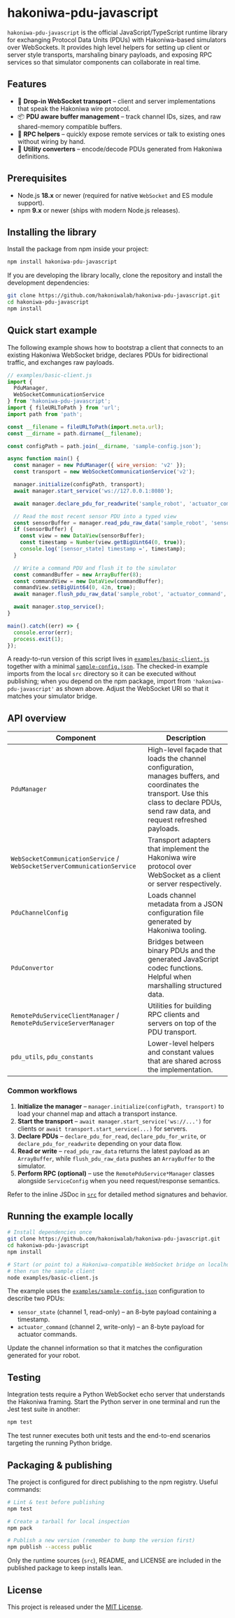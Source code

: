 # hakoniwa-pdu-javascript

`hakoniwa-pdu-javascript` is the official JavaScript/TypeScript runtime library for exchanging Protocol Data Units (PDUs) with Hakoniwa-based simulators over WebSockets. It provides high level helpers for setting up client or server style transports, marshaling binary payloads, and exposing RPC services so that simulator components can collaborate in real time.

## Features

- 🔌 **Drop-in WebSocket transport** – client and server implementations that speak the Hakoniwa wire protocol.
- 📦 **PDU aware buffer management** – track channel IDs, sizes, and raw shared-memory compatible buffers.
- 🔁 **RPC helpers** – quickly expose remote services or talk to existing ones without wiring by hand.
- 🧩 **Utility converters** – encode/decode PDUs generated from Hakoniwa definitions.

## Prerequisites

- Node.js **18.x** or newer (required for native `WebSocket` and ES module support).
- npm **9.x** or newer (ships with modern Node.js releases).

## Installing the library

Install the package from npm inside your project:

```bash
npm install hakoniwa-pdu-javascript
```

If you are developing the library locally, clone the repository and install the development dependencies:

```bash
git clone https://github.com/hakoniwalab/hakoniwa-pdu-javascript.git
cd hakoniwa-pdu-javascript
npm install
```

## Quick start example

The following example shows how to bootstrap a client that connects to an existing Hakoniwa WebSocket bridge, declares PDUs for bidirectional traffic, and exchanges raw payloads.

```javascript
// examples/basic-client.js
import {
  PduManager,
  WebSocketCommunicationService
} from 'hakoniwa-pdu-javascript';
import { fileURLToPath } from 'url';
import path from 'path';

const __filename = fileURLToPath(import.meta.url);
const __dirname = path.dirname(__filename);

const configPath = path.join(__dirname, 'sample-config.json');

async function main() {
  const manager = new PduManager({ wire_version: 'v2' });
  const transport = new WebSocketCommunicationService('v2');

  manager.initialize(configPath, transport);
  await manager.start_service('ws://127.0.0.1:8080');

  await manager.declare_pdu_for_readwrite('sample_robot', 'actuator_command');

  // Read the most recent sensor PDU into a typed view
  const sensorBuffer = manager.read_pdu_raw_data('sample_robot', 'sensor_state');
  if (sensorBuffer) {
    const view = new DataView(sensorBuffer);
    const timestamp = Number(view.getBigUint64(0, true));
    console.log('[sensor_state] timestamp =', timestamp);
  }

  // Write a command PDU and flush it to the simulator
  const commandBuffer = new ArrayBuffer(8);
  const commandView = new DataView(commandBuffer);
  commandView.setBigUint64(0, 42n, true);
  await manager.flush_pdu_raw_data('sample_robot', 'actuator_command', commandBuffer);

  await manager.stop_service();
}

main().catch((err) => {
  console.error(err);
  process.exit(1);
});
```

A ready-to-run version of this script lives in [`examples/basic-client.js`](examples/basic-client.js) together with a minimal [`sample-config.json`](examples/sample-config.json). The checked-in example imports from the local `src` directory so it can be executed without publishing; when you depend on the npm package, import from `'hakoniwa-pdu-javascript'` as shown above. Adjust the WebSocket URI so that it matches your simulator bridge.

## API overview

| Component | Description |
| --- | --- |
| `PduManager` | High-level façade that loads the channel configuration, manages buffers, and coordinates the transport. Use this class to declare PDUs, send raw data, and request refreshed payloads. |
| `WebSocketCommunicationService` / `WebSocketServerCommunicationService` | Transport adapters that implement the Hakoniwa wire protocol over WebSocket as a client or server respectively. |
| `PduChannelConfig` | Loads channel metadata from a JSON configuration file generated by Hakoniwa tooling. |
| `PduConvertor` | Bridges between binary PDUs and the generated JavaScript codec functions. Helpful when marshalling structured data. |
| `RemotePduServiceClientManager` / `RemotePduServiceServerManager` | Utilities for building RPC clients and servers on top of the PDU transport. |
| `pdu_utils`, `pdu_constants` | Lower-level helpers and constant values that are shared across the implementation. |

### Common workflows

1. **Initialize the manager** – `manager.initialize(configPath, transport)` to load your channel map and attach a transport instance.
2. **Start the transport** – `await manager.start_service('ws://...')` for clients or `await transport.start_service(...)` for servers.
3. **Declare PDUs** – `declare_pdu_for_read`, `declare_pdu_for_write`, or `declare_pdu_for_readwrite` depending on your data flow.
4. **Read or write** – `read_pdu_raw_data` returns the latest payload as an `ArrayBuffer`, while `flush_pdu_raw_data` pushes an `ArrayBuffer` to the simulator.
5. **Perform RPC (optional)** – use the `RemotePduService*Manager` classes alongside `ServiceConfig` when you need request/response semantics.

Refer to the inline JSDoc in [`src`](src) for detailed method signatures and behavior.

## Running the example locally

```bash
# Install dependencies once
git clone https://github.com/hakoniwalab/hakoniwa-pdu-javascript.git
cd hakoniwa-pdu-javascript
npm install

# Start (or point to) a Hakoniwa-compatible WebSocket bridge on localhost:8080
# then run the sample client
node examples/basic-client.js
```

The example uses the [`examples/sample-config.json`](examples/sample-config.json) configuration to describe two PDUs:

- `sensor_state` (channel 1, read-only) – an 8-byte payload containing a timestamp.
- `actuator_command` (channel 2, write-only) – an 8-byte payload for actuator commands.

Update the channel information so that it matches the configuration generated for your robot.

## Testing

Integration tests require a Python WebSocket echo server that understands the Hakoniwa framing. Start the Python server in one terminal and run the Jest test suite in another:

```bash
npm test
```

The test runner executes both unit tests and the end-to-end scenarios targeting the running Python bridge.

## Packaging & publishing

The project is configured for direct publishing to the npm registry. Useful commands:

```bash
# Lint & test before publishing
npm test

# Create a tarball for local inspection
npm pack

# Publish a new version (remember to bump the version first)
npm publish --access public
```

Only the runtime sources (`src`), README, and LICENSE are included in the published package to keep installs lean.

## License

This project is released under the [MIT License](LICENSE).
